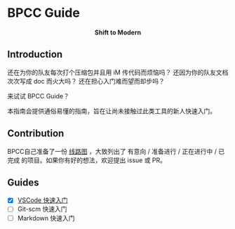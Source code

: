 # BPCC Guide


<p style="text-align: center;"><strong>Shift to Modern</strong></p>


## Introduction

还在为你的队友每次打个压缩包并且用 iM 传代码而烦恼吗？
还因为你的队友文档次次写成 doc 而火大吗？
还在担心入门难而望而却步吗？

来试试 BPCC Guide？

本指南会提供通俗易懂的指南，旨在让尚未接触过此类工具的新人快速入门。


## Contribution

BPCC自己准备了一份 [线路图](https://github.com/orgs/BPCClub/projects/2/views/1) ，大致列出了 有意向 / 准备进行 / 正在进行中 / 已完成 的项目。如果你有好的想法，欢迎提出 issue 或 PR。


## Guides

- [x] [VSCode 快速入门](./Guides/Get-Start-with-VSCode/Get-Start-with-VSCode.md)
- [ ] Git-scm 快速入门
- [ ] Markdown 快速入门